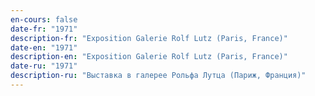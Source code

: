 ```yaml
---
en-cours: false
date-fr: "1971"
description-fr: "Exposition Galerie Rolf Lutz (Paris, France)"
date-en: "1971"
description-en: "Exposition Galerie Rolf Lutz (Paris, France)"
date-ru: "1971"
description-ru: "Выставка в галерее Рольфа Лутца (Париж, Франция)"
---
```

